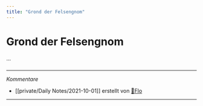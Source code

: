 ```yaml
---
title: "Grond der Felsengnom"
---
```

# Grond der Felsengnom
...
#####
---
*Kommentare*
- [[private/Daily Notes/2021-10-01]] erstellt von [🦝Flo](private/🦝Flo.md)
---
